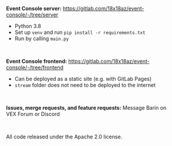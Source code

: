 **Event Console server:** https://gitlab.com/18x18az/event-console/-/tree/server
- Python 3.8
- Set up `venv` and run `pip install -r requirements.txt`
- Run by calling `main.py`

<br>

**Event Console frontend:** https://gitlab.com/18x18az/event-console/-/tree/frontend
- Can be deployed as a static site (e.g. with GitLab Pages)
- `stream` folder does not need to be deployed to the internet

<br>

**Issues, merge requests, and feature requests:** Message Barin on VEX&nbsp;Forum or Discord

<br>

All code released under the Apache 2.0 license.
